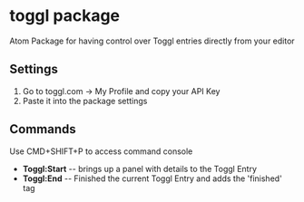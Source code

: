 # toggl package

Atom Package for having control over Toggl entries directly from your editor

## Settings
1. Go to toggl.com -> My Profile and copy your API Key
2. Paste it into the package settings

## Commands
Use CMD+SHIFT+P to access command console

- **Toggl:Start** -- brings up a panel with details to the Toggl Entry
- **Toggl:End** -- Finished the current Toggl Entry and adds the 'finished' tag
